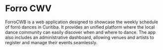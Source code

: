 # Forro CWV

ForroCWB is a web application designed to showcase the weekly schedule of forró dances in Curitiba. It provides an unified platform where the local dance community can easily discover when and where to dance. The app also includes an administrative dashboard, allowing venues and artists to register and manage their events seamlessly.

